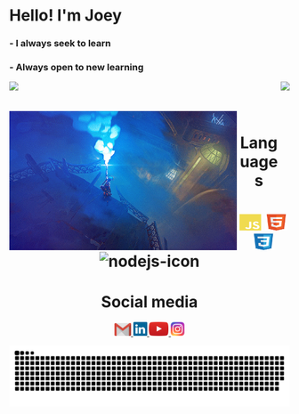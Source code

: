 # Hello! I'm Joey
### - I always seek to learn
### - Always open to new learning

<div>
  <img  height="180em" src="https://github-readme-stats.vercel.app/api?username=Yoaikun&show_icons=true&theme=draculaby&include_all_commits=true&count_private=true"/>
  <img align="right" height="180em" src="https://github-readme-stats.vercel.app/api/top-langs/?username=Yoaikun&layout=compact&langs_count=16&theme=dracula"/>
</div>
<br>

<div  align="center"> 
  <div style="display: inline_block"><br>
    <img align="left" height="250" alt="coding-time" src="jinx.webp">
    <h1 align="center">Languages<h1>
    <img align="center" height="30" width="40" alt="js-icon"  src="https://raw.githubusercontent.com/devicons/devicon/master/icons/javascript/javascript-plain.svg">
    <img align="center" height="30" width="40" alt="html-icon" src="https://raw.githubusercontent.com/devicons/devicon/master/icons/html5/html5-original.svg">
    <img align="center" height="30" width="40" alt="css-icon" src="https://raw.githubusercontent.com/devicons/devicon/master/icons/css3/css3-original.svg">
    <img align="center" height="30" width="40" alt="nodejs-icon" src="https://raw.githubusercontent.com/jmnote/z-icons/master/svg/cpp.svg">
   </div>
    
  
  <h1 align="center">Social media</h1>
    <a href = "mailto: joeyalan50@gmail.com">
      <img width="30" src="gmail.svg">
    </a>
    <a href = "https://www.linkedin.com/in/joey-kun-932111272/">
      <img width="25" src="linkedin.svg">
    </a>
    <a href = "https://www.youtube.com/@joey-kun-6220/videos">
      <img width="35" src="youtube.svg">
    </a>
    <a href = "https://www.instagram.com/joeyalan_/">
      <img width="25" src="instagram.png">
    </a>
</div>
  
![Snake animation](https://github.com/Yoaikun/Yoaikun/blob/output/github-contribution-grid-snake.svg)
